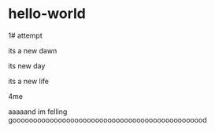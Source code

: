# hello-world


1# attempt

its a new dawn

its new day 

its a new life 

4me

aaaaand im felling gooooooooooooooooooooooooooooooooooooooooooooood




